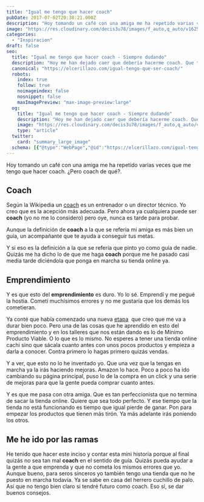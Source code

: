 ```yaml
---
title: "Igual me tengo que hacer coach"
pubDate: 2017-07-02T20:38:21.000Z
description: "Hoy tomando un café con una amiga me ha repetido varias veces que me tengo que hacer coach. ¿Pero coach de qué?."
image: "https://res.cloudinary.com/decis3u78/images/f_auto,q_auto/v1625708953/coach_skvpsn_410e237c/coach_skvpsn_410e237c.jpg?_i=AA"
categories:
  - "Inspiracion"
draft: false
seo:
  title: "Igual me tengo que hacer coach - Siempre dudando"
  description: "Hoy me han dejado caer que debería hacerme coach. Que tengo mano para ayudar a la gente a emprender. ¿Tú te e lo has planteado alguna vez?"
  canonical: "https://elcerillazo.com/igual-tengo-que-ser-coach/"
  robots:
    index: true
    follow: true
    noimageindex: false
    nosnippet: false
    maxImagePreview: "max-image-preview:large"
  og:
    title: "Igual me tengo que hacer coach - Siempre dudando"
    description: "Hoy me han dejado caer que debería hacerme coach. Que tengo mano para ayudar a la gente a emprender. ¿Tú te e lo has planteado alguna vez?"
    image: "https://res.cloudinary.com/decis3u78/images/f_auto,q_auto/v1625708953/coach_skvpsn_410e237c/coach_skvpsn_410e237c.jpg?_i=AA"
    type: "article"
  twitter:
    card: "summary_large_image"
  schema: [{"@type":"WebPage","@id":"https://elcerillazo.com/igual-tengo-que-ser-coach/","url":"https://elcerillazo.com/igual-tengo-que-ser-coach/","name":"Igual me tengo que hacer coach - Siempre dudando","isPartOf":{"@id":"https://elcerillazo.com/#website"},"primaryImageOfPage":{"@id":"https://elcerillazo.com/igual-tengo-que-ser-coach/#primaryimage"},"image":{"@id":"https://elcerillazo.com/igual-tengo-que-ser-coach/#primaryimage"},"thumbnailUrl":"https://res.cloudinary.com/decis3u78/images/f_auto,q_auto/v1625708953/coach_skvpsn_410e237c/coach_skvpsn_410e237c.jpg?_i=AA","datePublished":"2017-07-02T22:38:21+00:00","dateModified":"2017-07-02T22:38:47+00:00","author":{"@id":"https://elcerillazo.com/#/schema/person/368d5b496aeaf077b307f248a72abcd9"},"description":"Hoy me han dejado caer que debería hacerme coach. Que tengo mano para ayudar a la gente a emprender. ¿Tú te e lo has planteado alguna vez?","breadcrumb":{"@id":"https://elcerillazo.com/igual-tengo-que-ser-coach/#breadcrumb"},"inLanguage":"es","potentialAction":[{"@type":"ReadAction","target":["https://elcerillazo.com/igual-tengo-que-ser-coach/"]}]},{"@type":"ImageObject","inLanguage":"es","@id":"https://elcerillazo.com/igual-tengo-que-ser-coach/#primaryimage","url":"https://res.cloudinary.com/decis3u78/images/f_auto,q_auto/v1625708953/coach_skvpsn_410e237c/coach_skvpsn_410e237c.jpg?_i=AA","contentUrl":"https://res.cloudinary.com/decis3u78/images/f_auto,q_auto/v1625708953/coach_skvpsn_410e237c/coach_skvpsn_410e237c.jpg?_i=AA","width":1024,"height":683,"caption":"coach"},{"@type":"BreadcrumbList","@id":"https://elcerillazo.com/igual-tengo-que-ser-coach/#breadcrumb","itemListElement":[{"@type":"ListItem","position":1,"name":"Portada","item":"https://elcerillazo.com/"},{"@type":"ListItem","position":2,"name":"Igual me tengo que hacer coach"}]},{"@type":"WebSite","@id":"https://elcerillazo.com/#website","url":"https://elcerillazo.com/","name":"El Cerillazo","description":"De pequeño hacía hogueras y jugaba con cerillas","potentialAction":[{"@type":"SearchAction","target":{"@type":"EntryPoint","urlTemplate":"https://elcerillazo.com/?s={search_term_string}"},"query-input":{"@type":"PropertyValueSpecification","valueRequired":true,"valueName":"search_term_string"}}],"inLanguage":"es"},{"@type":"Person","@id":"https://elcerillazo.com/#/schema/person/368d5b496aeaf077b307f248a72abcd9","name":"montywp","url":"https://elcerillazo.com/author/montywp/"}]
---
```


Hoy tomando un café con una amiga me ha repetido varias veces que me tengo que hacer coach. ¿Pero coach de qué?.

## Coach

Según la Wikipedia un [coach](https://es.wikipedia.org/wiki/Entrenador) es un entrenador o un director técnico. Yo creo que es la acepción más adecuada. Pero ahora ya cualquiera puede ser **coach** (yo no me lo considero) pero oye, nunca es tarde para probar.

Aunque la definición de **coach** a la que se refería mi amiga es más bien un guía, un acompañante que te ayuda a conseguir tus metas.

Y si eso es la definición a la que se refería que pinto yo como guía de nadie. Quizás me ha dicho lo de que me haga **coach** porque me he pasado casi media tarde diciéndola que ponga en marcha su tienda online ya.

## Emprendimiento

Y es que esto del **emprendimiento** es duro. Yo lo sé. Emprendí y me pegué la hostia. Cometí muchísimos errores y no me gustaría que los demás los cometieran.

Ya conté que había comenzado una nueva [etapa](https://elcerillazo.com/la-vida-son-etapas/)  que creo que me va a durar bien poco. Pero una de las cosas que he aprendido en esto del emprendimiento y en los talleres que nos están dando es lo de Mínimo Producto Viable. O lo que es lo mismo. No esperes a tener una tienda online cachi sino que sácala cuanto antes con unos pocos productos y empieza a darla a conocer. Contra primero lo hagas primero quizás vendas.

Y a ver, que esto no lo he inventado yo. Que una vez que la tengas en marcha ya la irás haciendo mejoras. Amazon lo hace. Poco a poco ha ido cambiando su página principal, puso lo de la compra en un click y una serie de mejoras para que la gente pueda comprar cuanto antes.

Y es que me pasa con otra amiga. Que es tan perfeccionista que no termina de sacar la tienda online. Quiere que sea todo perfecto. Y ese tiempo que la tienda no está funcionando es tiempo que igual pierde de ganar. Pon para empezar los productos que tienen más tirón. Ya más adelante irás poniendo los otros.

## Me he ido por las ramas

He tenido que hacer este inciso y contar esta mini historia porque al final quizás no sea tan mal **coach** en el sentido de guía. Quizás pueda ayudar a la gente a que emprenda y que no cometa los mismos errores que yo. Aunque bueno, para seros sinceros yo también tengo una tienda que no he puesto en marcha todavía. Ya se sabe en casa del herrero cuchillo de palo. Así que no tengo bien claro si tendré futuro como coach. Eso sí, se dar buenos consejos.